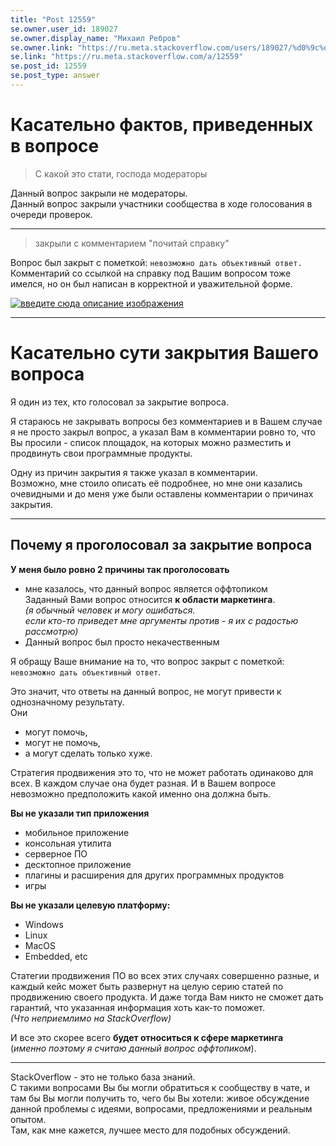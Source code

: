 ```yaml
---
title: "Post 12559"
se.owner.user_id: 189027
se.owner.display_name: "Михаил Ребров"
se.owner.link: "https://ru.meta.stackoverflow.com/users/189027/%d0%9c%d0%b8%d1%85%d0%b0%d0%b8%d0%bb-%d0%a0%d0%b5%d0%b1%d1%80%d0%be%d0%b2"
se.link: "https://ru.meta.stackoverflow.com/a/12559"
se.post_id: 12559
se.post_type: answer
---
```

<h1>Касательно фактов, приведенных в вопросе</h1>
<blockquote>
<p>С какой это стати, господа модераторы</p>
</blockquote>
<p>Данный вопрос закрыли не модераторы.<br/>
Данный вопрос закрыли участники сообщества в ходе голосования в очереди проверок.<br/></p>
<hr />
<blockquote>
<p>закрыли с комментарием &quot;почитай справку&quot;</p>
</blockquote>
<p>Вопрос был закрыт с пометкой: <code>невозможно дать объективный ответ.</code> <br/>
Комментарий со ссылкой на справку под Вашим вопросом тоже имелся, но он был написан в корректной и уважительной форме.</p>
<p><a href="https://i.stack.imgur.com/HUgvN.png" rel="nofollow noreferrer"><img src="https://i.stack.imgur.com/HUgvN.png" alt="введите сюда описание изображения" /></a></p>
<hr />
<h1>Касательно сути закрытия Вашего вопроса</h1>
<p>Я один из тех, кто голосовал за закрытие вопроса.<br/></p>
<p>Я стараюсь не закрывать вопросы без комментариев и в Вашем случае я не просто закрыл вопрос, а указал Вам в комментарии ровно то, что Вы просили - список площадок, на которых можно разместить и продвинуть свои программные продукты.<br/></p>
<p>Одну из причин закрытия я также указал в комментарии.<br/>
Возможно, мне стоило описать её подробнее, но мне они казались очевидными и до меня уже были оставлены комментарии о причинах закрытия.</p>
<hr />
<h2>Почему я проголосовал за закрытие вопроса</h2>
<p><strong>У меня было ровно 2 причины так проголосовать</strong></p>
<ul>
<li>мне казалось, что данный вопрос является оффтопиком<br/>
Заданный Вами вопрос относится <strong>к области маркетинга</strong>.<br/>
<em>(я обычный человек и могу ошибаться.<br/>
если кто-то приведет мне аргументы против - я их с радостью рассмотрю)</em></li>
<li>Данный вопрос был просто некачественным</li>
</ul>
<p>Я обращу Ваше внимание на то, что вопрос закрыт с пометкой: <code>невозможно дать объективный ответ</code>.<br/></p>
<p>Это значит, что ответы на данный вопрос, не могут привести к однозначному результату.<br/>
Они</p>
<ul>
<li>могут помочь,</li>
<li>могут не помочь,</li>
<li>а могут сделать только хуже.<br/></li>
</ul>
<p>Стратегия продвижения это то, что не может работать одинаково для всех. В каждом случае она будет разная. И в Вашем вопросе невозможно предположить какой именно она должна быть.</p>
<p><strong>Вы не указали тип приложения</strong></p>
<ul>
<li>мобильное приложение</li>
<li>консольная утилита</li>
<li>серверное ПО</li>
<li>десктопное приложение</li>
<li>плагины и расширения для других программных продуктов</li>
<li>игры</li>
</ul>
<p><strong>Вы не указали целевую платформу:</strong></p>
<ul>
<li>Windows</li>
<li>Linux</li>
<li>MacOS</li>
<li>Embedded, etc</li>
</ul>
<p>Статегии продвижения ПО во всех этих случаях совершенно разные, и каждый кейс может быть развернут на целую серию статей по продвижению своего продукта. И даже тогда Вам никто не сможет дать гарантий, что указанная информация хоть как-то поможет.<br/>
<em>(Что неприемлимо на StackOverflow)</em><br/></p>
<p>И все это скорее всего <strong>будет относиться к сфере маркетинга</strong><br/>(<em>именно поэтому я считаю данный вопрос оффтопиком</em>).</p>
<hr />
<p>StackOverflow - это не только база знаний.<br/>
С такими вопросами Вы бы могли обратиться к сообществу в чате, и там бы Вы могли получить то, чего бы Вы хотели: живое обсуждение данной проблемы с идеями, вопросами, предложениями и реальным опытом.<br/>
Там, как мне кажется, лучшее место для подобных обсуждений.</p>
